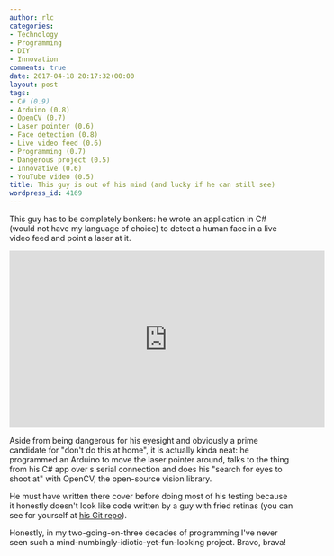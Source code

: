 ```yaml
---
author: rlc
categories:
- Technology
- Programming
- DIY
- Innovation
comments: true
date: 2017-04-18 20:17:32+00:00
layout: post
tags:
- C# (0.9)
- Arduino (0.8)
- OpenCV (0.7)
- Laser pointer (0.6)
- Face detection (0.8)
- Live video feed (0.6)
- Programming (0.7)
- Dangerous project (0.5)
- Innovative (0.6)
- YouTube video (0.5)
title: This guy is out of his mind (and lucky if he can still see)
wordpress_id: 4169
---
```


This guy has to be completely bonkers: he wrote an application in C# (would not have my language of choice) to detect a human face in a live video feed and point a laser at it.

<!--more-->

<iframe width="560" height="315" src="https://www.youtube.com/embed/Q8zC3-ZQFJI" title="YouTube video player" frameborder="0" allow="accelerometer; autoplay; clipboard-write; encrypted-media; gyroscope; picture-in-picture; web-share" allowfullscreen></iframe>

Aside from being dangerous for his eyesight and obviously a prime candidate for "don't do this at home", it is actually kinda neat: he programmed an Arduino to move the laser pointer around, talks to the thing from his C# app over s serial connection and does his "search for eyes to shoot at" with OpenCV, the open-source vision library.

He must have written there cover before doing most of his testing because it honestly doesn't look like code written by a guy with fried retinas (you can see for yourself at [his Git repo](https://bitbucket.org/mtreeves808/face-detection-laser-system)).

Honestly, in my two-going-on-three decades of programming I've never seen such a mind-numbingly-idiotic-yet-fun-looking project. Bravo, brava!